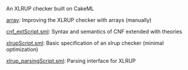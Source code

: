 An XLRUP checker built on CakeML

[array](array):
Improving the XLRUP checker with arrays (manually)

[cnf_extScript.sml](cnf_extScript.sml):
Syntax and semantics of CNF extended with theories

[xlrupScript.sml](xlrupScript.sml):
Basic specification of an xlrup checker (minimal optimization)

[xlrup_parsingScript.sml](xlrup_parsingScript.sml):
Parsing interface for XLRUP
